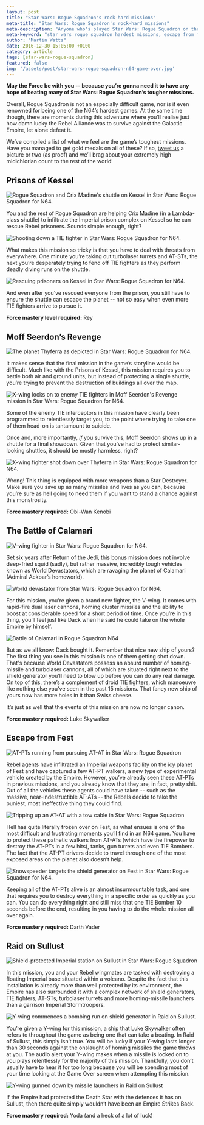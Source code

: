 ```yaml
---
layout: post
title: "Star Wars: Rogue Squadron's rock-hard missions"
meta-title: "Star Wars: Rogue Squadron's rock-hard missions"
meta-description: "Anyone who's played Star Wars: Rogue Squadron on the N64 will remember just how hard some of its missions were."
meta-keyword: "star wars rogue squadron hardest missions, escape from fest, raid on sullust"
author: "Martin Watts"
date: 2016-12-30 15:05:00 +0100
category: article
tags: [star-wars-rogue-squadron]
featured: false
img: '/assets/post/star-wars-rogue-squadron-n64-game-over.jpg'
---
```

**May the Force be with you -- because you’re gonna need it to have any hope of beating many of Star Wars: Rogue Squadron’s tougher missions.**

Overall, Rogue Squadron is not an especially difficult game, nor is it even renowned for being one of the N64’s hardest games. At the same time though, there are moments during this adventure where you’ll realise just how damn lucky the Rebel Alliance was to survive against the Galactic Empire, let alone defeat it.

We’ve compiled a list of what we feel are the game’s toughest missions. Have you managed to get gold medals on all of these? If so, [tweet us](www.twitter.com/n64gamers) a picture or two (as proof) and we’ll brag about your extremely high midichlorian count to the rest of the world!

## Prisons of Kessel

![Rogue Squadron and Crix Madine's shuttle on Kessel in Star Wars: Rogue Squadron for N64.](/assets/post/star-wars-rogue-squadron-n64-prisons-of-kessel-intro.jpg)

You and the rest of Rogue Squadron are helping Crix Madine (in a Lambda-class shuttle) to infiltrate the Imperial prison complex on Kessel so he can rescue Rebel prisoners. Sounds simple enough, right?

![Shooting down a TIE fighter in Star Wars: Rogue Squadron for N64.](/assets/post/star-wars-rogue-squadron-n64-prisons-of-kessel-shooting-down-tie-fighter.jpg)

What makes this mission so tricky is that you have to deal with threats from everywhere. One minute you’re taking out turbolaser turrets and AT-STs, the next you’re desperately trying to fend off TIE fighters as they perform deadly diving runs on the shuttle.

![Rescuing prisoners on Kessel in Star Wars: Rogue Squadron for N64.](/assets/post/star-wars-rogue-squadron-n64-prisons-of-kessel-first-prison.jpg)

And even after you’ve rescued everyone from the prison, you still have to ensure the shuttle can escape the planet -- not so easy when even more TIE fighters arrive to pursue it.

**Force mastery level required:** Rey

## Moff Seerdon’s Revenge

![The planet Thyferra as depicted in Star Wars: Rogue Squadron for N64.](/assets/post/star-wars-rogue-squadron-n64-thyferra.jpg)

It makes sense that the final mission in the game’s storyline would be difficult. Much like with the Prisons of Kessel, this mission requires you to battle both air and ground units, but instead of protecting a single shuttle, you’re trying to prevent the destruction of buildings all over the map.

![X-wing locks on to enemy TIE fighters in Moff Seerdon's Revenge mission in Star Wars: Rogue Squadron for N64.](/assets/post/star-wars-rogue-squadron-n64-x-wing-seeker-torpedoes.jpg)

Some of the enemy TIE interceptors in this mission have clearly been programmed to relentlessly target you, to the point where trying to take one of them head-on is tantamount to suicide.

Once and, more importantly, _if_ you survive this, Moff Seerdon shows up in a shuttle for a final showdown. Given that you’ve had to protect similar-looking shuttles, it should be mostly harmless, right?

![X-wing fighter shot down over Thyferra in Star Wars: Rogue Squadron for N64.](/assets/post/star-wars-rogue-squadron-n64-x-wing-shot-down.jpg)

Wrong! This thing is equipped with more weapons than a Star Destroyer. Make sure you save up as many missiles and lives as you can, because you’re sure as hell going to need them if you want to stand a chance against this monstrosity.

**Force mastery required:** Obi-Wan Kenobi

## The Battle of Calamari

![V-wing fighter in Star Wars: Rogue Squadron for N64.](/assets/post/star-wars-rogue-squadron-n64-v-wing.jpg)

Set six years after Return of the Jedi, this bonus mission does not involve deep-fried squid (sadly), but rather massive, incredibly tough vehicles known as World Devastators, which are ravaging the planet of Calamari (Admiral Ackbar’s homeworld).

![World devastator from Star Wars: Rogue Squadron for N64.](/assets/post/star-wars-rogue-squadron-n64-world-devastator.jpg)

For this mission, you’re given a brand new fighter, the V-wing. It comes with rapid-fire dual laser cannons, homing cluster missiles and the ability to boost at considerable speed for a short period of time. Once you’re in this thing, you’ll feel just like Dack when he said he could take on the whole Empire by himself.

![Battle of Calamari in Rogue Squadron N64](/assets/post/star-wars-rogue-squadron-n64-battle-of-calamari.jpg)

But as we all know: Dack bought it. Remember that nice new ship of yours? The first thing you see in this mission is one of them getting shot down. That's because World Devastators possess an absurd number of homing-missile and turbolaser cannons, all of which are situated right next to the shield generator you’ll need to blow up before you can do any real damage. On top of this, there’s a complement of droid TIE fighters, which manoeuvre like nothing else you’ve seen in the past 15 missions. That fancy new ship of yours now has more holes in it than Swiss cheese.

It’s just as well that the events of this mission are now no longer canon.

**Force mastery required:** Luke Skywalker

## Escape from Fest

![AT-PTs running from pursuing AT-AT in Star Wars: Rogue Squadron](/assets/post/star-wars-rogue-squadron-n64-escape-from-fest-at-pts.jpg)

Rebel agents have infiltrated an Imperial weapons facility on the icy planet of Fest and have captured a few AT-PT walkers, a new type of experimental vehicle created by the Empire. However, you’ve already seen these AT-PTs in previous missions, and you already know that they are, in fact, pretty shit. Out of all the vehicles these agents could have taken -- such as the massive, near-indestructible AT-ATs -- the Rebels decide to take the puniest, most ineffective thing they could find.

![Tripping up an AT-AT with a tow cable in Star Wars: Rogue Squadron](/assets/post/star-wars-rogue-squadron-n64-fest-snowspeeder-tow-cable-at-at.jpg)

Hell has quite literally frozen over on Fest, as what ensues is one of the most difficult and frustrating moments you’ll find in an N64 game. You have to protect these pathetic walkers from AT-ATs (which have the firepower to destroy the AT-PTs in a few hits), tanks, gun turrets and even TIE Bombers. The fact that the AT-PT drivers decide to travel through one of the most exposed areas on the planet also doesn’t help.

![Snowspeeder targets the shield generator on Fest in Star Wars: Rogue Squadron for N64.](/assets/post/star-wars-rogue-squadron-n64-escape-from-fest-shield-generator.jpg)

Keeping all of the AT-PTs alive is an almost insurmountable task, and one that requires you to destroy everything in a specific order as quickly as you can. You can do everything right and still miss that one TIE Bomber 10 seconds before the end, resulting in you having to do the whole mission all over again.

**Force mastery required:** Darth Vader

## Raid on Sullust

![Shield-protected Imperial station on Sullust in Star Wars: Rogue Squadron](/assets/post/star-wars-rogue-squadron-n64-sullust-space-station.jpg)

In this mission, you and your Rebel wingmates are tasked with destroying a floating Imperial base situated within a volcano. Despite the fact that this installation is already more than well protected by its environment, the Empire has also surrounded it with a complex network of shield generators, TIE fighters, AT-STs, turbolaser turrets and more homing-missile launchers than a garrison Imperial Stormtroopers.

![Y-wing commences a bombing run on shield generator in Raid on Sullust.](/assets/post/star-wars-rogue-squadron-n64-raid-on-sullust.jpg)

You’re given a Y-wing for this mission, a ship that Luke Skywalker often refers to throughout the game as being one that can take a beating. In Raid of Sullust, this simply isn’t true. You will be lucky if your Y-wing lasts longer than 30 seconds against the onslaught of homing missiles the game throws at you. The audio alert your Y-wing makes when a missile is locked on to you plays relentlessly for the majority of this mission. Thankfully, you don’t usually have to hear it for too long because you will be spending most of your time looking at the Game Over screen when attempting this mission.

![Y-wing gunned down by missile launchers in Raid on Sullust](/assets/post/star-wars-rogue-squadron-n64-missile-launchers-raid-on-sullust.jpg)

If the Empire had protected the Death Star with the defences it has on Sullust, then there quite simply wouldn’t have been an Empire Strikes Back.

**Force mastery required:** Yoda (and a heck of a lot of luck)
